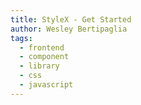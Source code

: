 ```yaml
---
title: StyleX - Get Started
author: Wesley Bertipaglia
tags:
  - frontend
  - component
  - library
  - css
  - javascript
---
```

